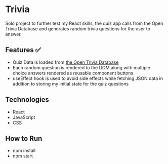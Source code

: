 # Trivia

Solo project to further test my React skills, the quiz app calls from the Open Trivia Database and generates random trivia questions for the user to answer.

## Features ✅

- Quiz Data is loaded from [the Open Trivia Database](https://opentdb.com/api_config.php)
- Each random question is rendered to the DOM along with multiple choice answers rendered as reusable component buttons
- useEffect hook is used to avoid side effects while fetching JSON data in addition to storing my initial state for the quiz questions

## Technologies

- React
- JavaScript
- CSS

## How to Run

- npm install 
- npm start